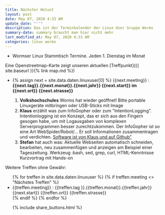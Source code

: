 ```yaml
---
title: Nächster Wolust
layout: post
date: May 07, 2020 4:33 AM
update_date: "''"
description: Das ist der Terminkalender der Linux User Gruppe Worms
summary-date: summary braucht man hier nicht mehr
last_modified_at: May 07, 2020 4:33 AM
categories: linux worms
---
```


<ul>
<li>Wormser Linux Stammtisch Termine. Jeden 1. Dienstag im Monat</li>
</ul>
<!--Wer sich für Linux oder andere freie Betriebssysteme interessiert und aus der Gegend in und um Worms kommt, der ist bei uns herzlich willkommen. Stelle Deine Projekte, Probleme und Lösungen vor! Tipps für Anfänger und Umsteiger. -->

Eine Openstreetmap-Karte zeigt unseren aktuellen [Treffpunkt]({{ site.baseurl }}{% link map.md %})

<ul>
<li>
{% assign next = site.data.daten.linuxuser[0] %}
{{next.meeting}} :
<strong> {{next.tag}}.{{next.monat}}.{{next.jahr}} {{next.start}} im {{next.ort}} {{next.strasse}} </strong>
<div class="well">
<ol>
<li><strong>Volkshochschules</strong> Worms hat wieder geöffnet! Bitte portable Linuxgeräte mitbringen oder USB-Sticks mit Image</li>
<li>
<strong>Klaus</strong> erzählt was zum InfoGopher oder zum "IntentionLogging".
Intentionlogging ist ein Konzept, das er sich aus den Fingern gesogen habe, um mit Logausgaben von komplexen Serverprogrammen besser zurechtzukommen.
Der InfoGopher ist so eine Art WebSpider/Robot/... Er soll Informationen zusammentragen und verdichten.
<a href="https://github.com/devcon2012/infogopher">Software ist von Klaus und auf Github"</a>
</li>
<li>
<strong>Stefan</strong> hat auch was:
Aktuelle Webseiten automatisch schneiden, bearbeiten, neu zusammenfügen und anzeigen am Beispiel einer Tageszeitung.
Werkzeug :bash, sed, grep, curl, HTML-Kenntnisse
Kurzvortrag mit Hands-on
</li>
</ol>
</div>
</li>
</ul>


Weitere Treffen ohne Gewähr:
<ul>
{% for treffen  in site.data.daten.linuxuser %}
   {% if treffen.meeting <> "Nächstes Treffen" %}
 <li>
 {{treffen.meeting}} :
     {{treffen.tag }}.{{treffen.monat}}.{{treffen.jahr}} {{next.start}} {{treffen.ort}} {{treffen.strasse}}
 </li>  
  {% endif %}
{% endfor %}


{% include share_buttons.html %}
